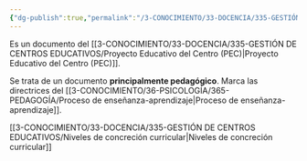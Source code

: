 ```yaml
---
{"dg-publish":true,"permalink":"/3-CONOCIMIENTO/33-DOCENCIA/335-GESTIÓN DE CENTROS EDUCATIVOS/Proyecto Curricular del Centro educativo (PCC)/"}
---
```


Es un documento del [[3-CONOCIMIENTO/33-DOCENCIA/335-GESTIÓN DE CENTROS EDUCATIVOS/Proyecto Educativo del Centro (PEC)\|Proyecto Educativo del Centro (PEC)]].

Se trata de un documento **principalmente pedagógico**. Marca las directrices del [[3-CONOCIMIENTO/36-PSICOLOGÍA/365-PEDAGOGÍA/Proceso de enseñanza-aprendizaje\|Proceso de enseñanza-aprendizaje]].

[[3-CONOCIMIENTO/33-DOCENCIA/335-GESTIÓN DE CENTROS EDUCATIVOS/Niveles de concreción curricular\|Niveles de concreción curricular]]